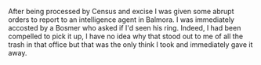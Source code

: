 After being processed by Census and excise I was given some abrupt orders to report to an intelligence agent in Balmora. I was immediately accosted by a Bosmer who asked if I'd seen his ring. Indeed, I had been compelled to pick it up, I have no idea why that stood out to me of all the trash in that office but that was the only think I took and immediately gave it away.
